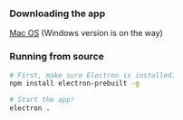 ### Downloading the app

[Mac OS](https://www.dropbox.com/s/c226dqqymphgdbe/Hash%20Generator.zip?dl=0)
(Windows version is on the way)

### Running from source

```sh
# First, make sure Electron is installed.
npm install electron-prebuilt -g

# Start the app!
electron .
```

